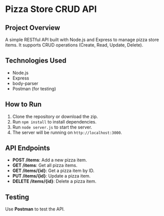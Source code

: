 # Pizza Store CRUD API

## Project Overview
A simple RESTful API built with Node.js and Express to manage pizza store items. It supports CRUD operations (Create, Read, Update, Delete).

## Technologies Used
- Node.js
- Express
- body-parser
- Postman (for testing)

## How to Run
1. Clone the repository or download the zip.
2. Run `npm install` to install dependencies.
3. Run `node server.js` to start the server.
4. The server will be running on `http://localhost:3000`.

## API Endpoints
- **POST /items**: Add a new pizza item.
- **GET /items**: Get all pizza items.
- **GET /items/{id}**: Get a pizza item by ID.
- **PUT /items/{id}**: Update a pizza item.
- **DELETE /items/{id}**: Delete a pizza item.

## Testing
Use **Postman** to test the API.


